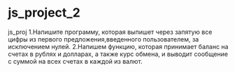 # js_project_2
js_proj
1.Напишите программу, которая выпишет через запятую все цифры из первого предложения,введенного пользователем, за исключением нулей.
2.Напишем функцию, которая принимает баланс на счетах в рублях и долларах, а также курс обмена, и выводит сообщение с суммой на всех счетах в каждой из валют.
